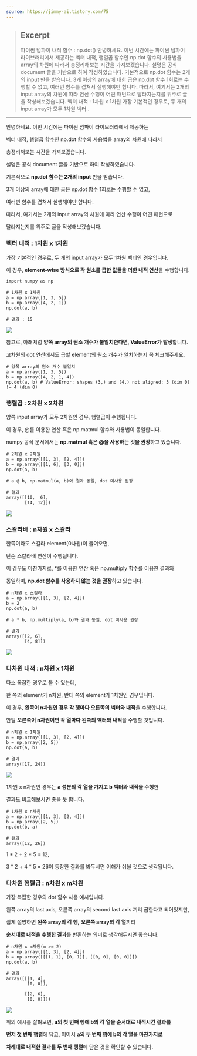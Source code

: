 ```yaml
---
source: https://jimmy-ai.tistory.com/75
---
```



> ## Excerpt
> 파이썬 넘파이 내적 함수 : np.dot() 안녕하세요. 이번 시간에는 파이썬 넘파이 라이브러리에서 제공하는 벡터 내적, 행렬곱 함수인 np.dot 함수의 사용법을 array의 차원에 따라서 총정리해보는 시간을 가져보겠습니다. 설명은 공식 document 글을 기반으로 하여 작성하였습니다. 기본적으로 np.dot 함수는 2개의 input 만을 받습니다. 3개 이상의 array에 대한 곱은 np.dot 함수 1회로는 수행할 수 없고, 여러번 함수를 겹쳐서 실행해야만 합니다. 따라서, 여기서는 2개의 input array의 차원에 따라 연산 수행이 어떤 패턴으로 달라지는지를 위주로 글을 작성해보겠습니다. 벡터 내적 : 1차원 x 1차원 가장 기본적인 경우로, 두 개의 input array가 모두 1차원 벡터..

---
안녕하세요. 이번 시간에는 파이썬 넘파이 라이브러리에서 제공하는

벡터 내적, 행렬곱 함수인 np.dot 함수의 사용법을 array의 차원에 따라서

총정리해보는 시간을 가져보겠습니다.

설명은 공식 document 글을 기반으로 하여 작성하였습니다.

기본적으로 **np.dot 함수는 2개의 input** 만을 받습니다.

3개 이상의 array에 대한 곱은 np.dot 함수 1회로는 수행할 수 없고,

여러번 함수를 겹쳐서 실행해야만 합니다.

따라서, 여기서는 2개의 input array의 차원에 따라 연산 수행이 어떤 패턴으로

달라지는지를 위주로 글을 작성해보겠습니다.

### **벡터 내적 : 1차원 x 1차원**

가장 기본적인 경우로, 두 개의 input array가 모두 1차원 벡터인 경우입니다.

이 경우, **element-wise 방식으로 각 원소를 곱한 값들을 더한 내적 연산**을 수행합니다.

```
import numpy as np

# 1차원 x 1차원
a = np.array([1, 3, 5])
b = np.array([4, 2, 1])
np.dot(a, b)

# 결과 : 15
```

![](https://blog.kakaocdn.net/dn/bvKYkt/btrpdoWQ5wE/PHMm3Efs12bxPVWsr9Pcx0/img.jpg)

참고로, 아래처럼 **양쪽 array의 원소 개수가 불일치한다면, ValueError가 발생**합니다.

고차원의 dot 연산에서도 곱할 element의 원소 개수가 일치하는지 꼭 체크해주세요.

```
# 양쪽 array의 원소 개수 불일치
a = np.array([1, 3, 5])
b = np.array([4, 2, 1, 4])
np.dot(a, b) # ValueError: shapes (3,) and (4,) not aligned: 3 (dim 0) != 4 (dim 0)
```

### **행렬곱 : 2차원 x 2차원**

양쪽 input array가 모두 2차원인 경우, 행렬곱이 수행됩니다.

이 경우, @를 이용한 연산 혹은 np.matmul 함수와 사용법이 동일합니다.

numpy 공식 문서에서는 **np.matmul 혹은 @을 사용하는 것을 권장**하고 있습니다.

```
# 2차원 x 2차원
a = np.array([[1, 3], [2, 4]])
b = np.array([[1, 6], [3, 0]])
np.dot(a, b)

# a @ b, np.matmul(a, b)와 결과 동일, dot 미사용 권장

# 결과
array([[10,  6],
       [14, 12]])
```

![](https://blog.kakaocdn.net/dn/qAe84/btrpcNJaEVK/qutTzD4z7hLCYpM0YuCpMK/img.jpg)

### **스칼라배 : n차원 x 스칼라**

한쪽이라도 스칼라 element(0차원)이 들어오면,

단순 스칼라배 연산이 수행됩니다.

이 경우도 마찬가지로, \*를 이용한 연산 혹은 np.multiply 함수를 이용한 결과와

동일하며, **np.dot 함수를 사용하지 않는 것을 권장**하고 있습니다.

```
# n차원 x 스칼라
a = np.array([[1, 3], [2, 4]])
b = 2
np.dot(a, b)

# a * b, np.multiply(a, b)와 결과 동일, dot 미사용 권장

# 결과
array([[2, 6],
       [4, 8]])
```

![](https://blog.kakaocdn.net/dn/kUw5s/btro38nk2km/YKVFUXqAV0NvNxUdNGMjQK/img.jpg)

### **다차원 내적 : n차원 x 1차원**

다소 복잡한 경우로 볼 수 있는데,

한 쪽의 element가 n차원, 반대 쪽의 element가 1차원인 경우입니다.

이 경우, **왼쪽이 n차원인 경우 각 행마다 오른쪽의 벡터와 내적**을 수행합니다.

만일 **오른쪽이 n차원이면 각 열마다 왼쪽의 벡터와 내적**을 수행할 것입니다.

```
# n차원 x 1차원
a = np.array([[1, 3], [2, 4]])
b = np.array([2, 5])
np.dot(a, b)

# 결과
array([17, 24])
```

![](https://blog.kakaocdn.net/dn/0XMFd/btro12OODyU/gMgZ8fuAzLPCIVhVenax50/img.jpg)

1차원 x n차원인 경우는 **a 성분의 각 열을 가지고 b 벡터와 내적을 수행**한

결과도 비교해보시면 좋을 듯 합니다.

```
# 1차원 x n차원
a = np.array([[1, 3], [2, 4]])
b = np.array([2, 5])
np.dot(b, a)

# 결과
array([12, 26])
```

1 \* 2 + 2 \* 5 = 12,

3 \* 2 + 4 \* 5 = 26이 등장한 결과를 봐두시면 이해가 쉬울 것으로 생각됩니다.

### **다차원 행렬곱 : n차원 x m차원**

가장 복잡한 경우의 dot 함수 사용 예시입니다.

왼쪽 array의 last axis, 오른쪽 array의 second last axis 끼리 곱한다고 되어있지만,

쉽게 설명하면 **왼쪽 array의 각 행,** **오른쪽 array의 각 열**끼리

**순서대로 내적을 수행한 결과**를 반환하는 의미로 생각해두시면 좋습니다.

```
# n차원 x m차원(m >= 2)
a = np.array([[1, 3], [2, 4]])
b = np.array([[[1, 1], [0, 1]], [[0, 0], [0, 0]]])
np.dot(a, b)

# 결과
array([[[1, 4],
        [0, 0]],

       [[2, 6],
        [0, 0]]])
```

![](https://blog.kakaocdn.net/dn/BNuDq/btro6bR1mNk/0VtM220jWapuVHwS4cNDf0/img.jpg)

위의 예시를 살펴보면, **a의 첫 번째 행에 b의 각 열을 순서대로 내적시킨 결과를**

**먼저 첫 번째 행렬**에 담고, 이어서 **a의 두 번째 행에 b의 각 열을 마찬가지로**

**차례대로 내적한 결과를 두 번째 행렬**에 담은 것을 확인할 수 있습니다.
